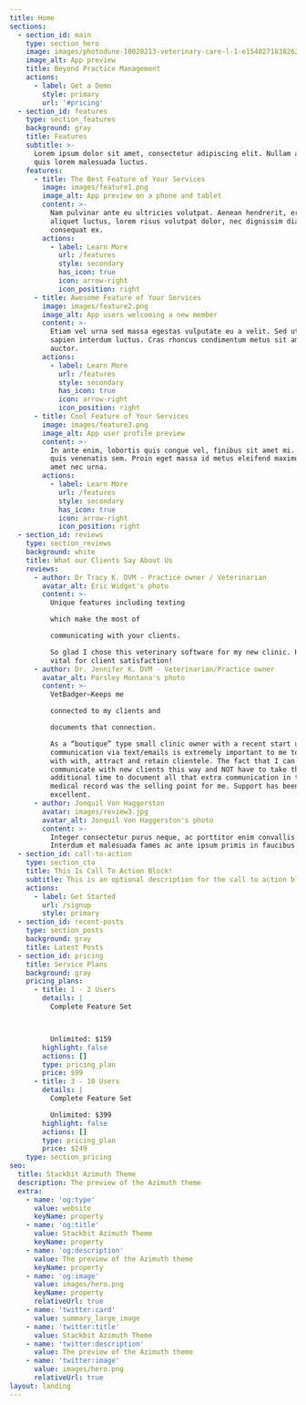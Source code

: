 ```yaml
---
title: Home
sections:
  - section_id: main
    type: section_hero
    image: images/photodune-10028213-veterinary-care-l-1-e1540271838262.jpg
    image_alt: App preview
    title: Beyond Practice Management
    actions:
      - label: Get a Demo
        style: primary
        url: '#pricing'
  - section_id: features
    type: section_features
    background: gray
    title: Features
    subtitle: >-
      Lorem ipsum dolor sit amet, consectetur adipiscing elit. Nullam a metus
      quis lorem malesuada luctus.
    features:
      - title: The Best Feature of Your Services
        image: images/feature1.png
        image_alt: App preview on a phone and tablet
        content: >-
          Nam pulvinar ante eu ultricies volutpat. Aenean hendrerit, eros sed
          aliquet luctus, lorem risus volutpat dolor, nec dignissim diam neque
          consequat ex.
        actions:
          - label: Learn More
            url: /features
            style: secondary
            has_icon: true
            icon: arrow-right
            icon_position: right
      - title: Awesome Feature of Your Services
        image: images/feature2.png
        image_alt: App users welcoming a new member
        content: >-
          Etiam vel urna sed massa egestas vulputate eu a velit. Sed ut nisl nec
          sapien interdum luctus. Cras rhoncus condimentum metus sit amet
          auctor.
        actions:
          - label: Learn More
            url: /features
            style: secondary
            has_icon: true
            icon: arrow-right
            icon_position: right
      - title: Cool Feature of Your Services
        image: images/feature3.png
        image_alt: App user profile preview
        content: >-
          In ante enim, lobortis quis congue vel, finibus sit amet mi. Aenean
          quis venenatis sem. Proin eget massa id metus eleifend maximus sit
          amet nec urna.
        actions:
          - label: Learn More
            url: /features
            style: secondary
            has_icon: true
            icon: arrow-right
            icon_position: right
  - section_id: reviews
    type: section_reviews
    background: white
    title: What our Clients Say About Us
    reviews:
      - author: Dr Tracy K. DVM - Practice owner / Veterinarian
        avatar_alt: Eric Widget's photo
        content: >-
          Unique features including texting

          which make the most of

          communicating with your clients.

          So glad I chose this veterinary software for my new clinic. Has been
          vital for client satisfaction!
      - author: Dr. Jennifer K. DVM - Veterinarian/Practice owner
        avatar_alt: Parsley Montana's photo
        content: >-
          VetBadger–Keeps me

          connected to my clients and

          documents that connection.

          As a “boutique” type small clinic owner with a recent start up–ongoing
          communication via text/emails is extremely important to me to bond
          with with, attract and retain clientele. The fact that I can
          communicate with new clients this way and NOT have to take the
          additional time to document all that extra communication in the
          medical record was the selling point for me. Support has been
          excellent.
      - author: Jonquil Von Haggerston
        avatar: images/review3.jpg
        avatar_alt: Jonquil Von Haggerston's photo
        content: >-
          Integer consectetur purus neque, ac porttitor enim convallis vitae.
          Interdum et malesuada fames ac ante ipsum primis in faucibus.
  - section_id: call-to-action
    type: section_cta
    title: This Is Call To Action Block!
    subtitle: This is an optional description for the call to action block.
    actions:
      - label: Get Started
        url: /signup
        style: primary
  - section_id: recent-posts
    type: section_posts
    background: gray
    title: Latest Posts
  - section_id: pricing
    title: Service Plans
    background: gray
    pricing_plans:
      - title: 1 - 2 Users
        details: |
          Complete Feature Set



          Unlimited: $159
        highlight: false
        actions: []
        type: pricing_plan
        price: $99
      - title: 3 - 10 Users
        details: |
          Complete Feature Set

          Unlimited: $399
        highlight: false
        actions: []
        type: pricing_plan
        price: $249
    type: section_pricing
seo:
  title: Stackbit Azimuth Theme
  description: The preview of the Azimuth theme
  extra:
    - name: 'og:type'
      value: website
      keyName: property
    - name: 'og:title'
      value: Stackbit Azimuth Theme
      keyName: property
    - name: 'og:description'
      value: The preview of the Azimuth theme
      keyName: property
    - name: 'og:image'
      value: images/hero.png
      keyName: property
      relativeUrl: true
    - name: 'twitter:card'
      value: summary_large_image
    - name: 'twitter:title'
      value: Stackbit Azimuth Theme
    - name: 'twitter:description'
      value: The preview of the Azimuth theme
    - name: 'twitter:image'
      value: images/hero.png
      relativeUrl: true
layout: landing
---
```

